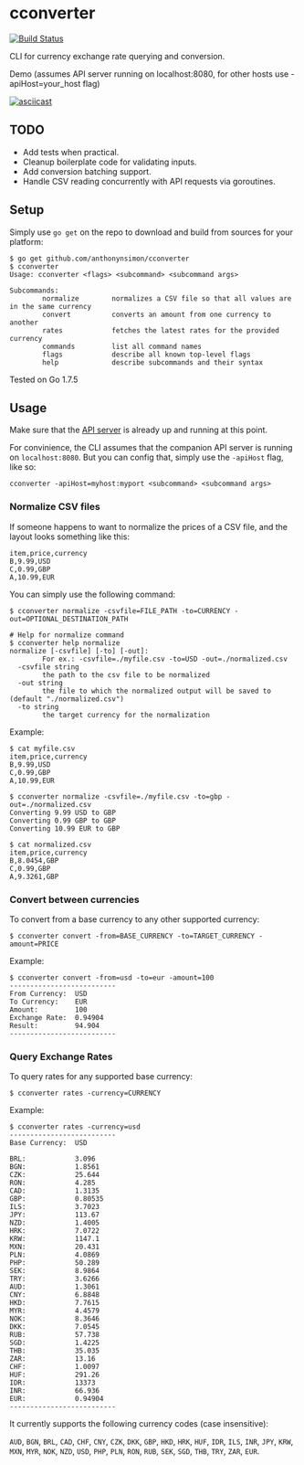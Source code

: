 # cconverter
[![Build Status](https://travis-ci.org/anthonynsimon/cconverter.svg?branch=master)](https://travis-ci.org/anthonynsimon/cconverter) 

CLI for currency exchange rate querying and conversion.

Demo (assumes API server running on localhost:8080, for other hosts use -apiHost=your_host flag)

[![asciicast](https://asciinema.org/a/b6dyhdz1upi5o023weuxtqg2y.png)](https://asciinema.org/a/b6dyhdz1upi5o023weuxtqg2y)

## TODO

- Add tests when practical.
- Cleanup boilerplate code for validating inputs.
- Add conversion batching support.
- Handle CSV reading concurrently with API requests via goroutines.

## Setup

Simply use `go get` on the repo to download and build from sources for your platform:

```
$ go get github.com/anthonynsimon/cconverter
$ cconverter
Usage: cconverter <flags> <subcommand> <subcommand args>

Subcommands:
        normalize        normalizes a CSV file so that all values are in the same currency
        convert          converts an amount from one currency to another
        rates            fetches the latest rates for the provided currency
        commands         list all command names
        flags            describe all known top-level flags
        help             describe subcommands and their syntax
```

Tested on Go 1.7.5

## Usage

Make sure that the [API server](https://github.com/anthonynsimon/cconverter-api) is already up and running at this point.

For convinience, the CLI assumes that the companion API server is running on `localhost:8080`. But you can config that, simply use the `-apiHost`
flag, like so: 
```
cconverter -apiHost=myhost:myport <subcommand> <subcommand args>
```

### Normalize CSV files

If someone happens to want to normalize the prices of a CSV file, and the layout looks
something like this:

```
item,price,currency
B,9.99,USD
C,0.99,GBP
A,10.99,EUR
```

You can simply use the following command:

```
$ cconverter normalize -csvfile=FILE_PATH -to=CURRENCY -out=OPTIONAL_DESTINATION_PATH

# Help for normalize command
$ cconverter help normalize
normalize [-csvfile] [-to] [-out]:
        For ex.: -csvfile=./myfile.csv -to=USD -out=./normalized.csv
  -csvfile string
        the path to the csv file to be normalized
  -out string
        the file to which the normalized output will be saved to (default "./normalized.csv")
  -to string
        the target currency for the normalization
```

Example:

```
$ cat myfile.csv
item,price,currency
B,9.99,USD
C,0.99,GBP
A,10.99,EUR

$ cconverter normalize -csvfile=./myfile.csv -to=gbp -out=./normalized.csv
Converting 9.99 USD to GBP
Converting 0.99 GBP to GBP
Converting 10.99 EUR to GBP

$ cat normalized.csv
item,price,currency
B,8.0454,GBP
C,0.99,GBP
A,9.3261,GBP
```

### Convert between currencies

To convert from a base currency to any other supported currency:

```
$ cconverter convert -from=BASE_CURRENCY -to=TARGET_CURRENCY -amount=PRICE
```
Example:

```
$ cconverter convert -from=usd -to=eur -amount=100
--------------------------
From Currency:  USD
To Currency:    EUR
Amount:         100
Exchange Rate:  0.94904
Result:         94.904
--------------------------
```

### Query Exchange Rates

To query rates for any supported base currency:

```
$ cconverter rates -currency=CURRENCY
```
Example:

```
$ cconverter rates -currency=usd
--------------------------
Base Currency:  USD

BRL:            3.096
BGN:            1.8561
CZK:            25.644
RON:            4.285
CAD:            1.3135
GBP:            0.80535
ILS:            3.7023
JPY:            113.67
NZD:            1.4005
HRK:            7.0722
KRW:            1147.1
MXN:            20.431
PLN:            4.0869
PHP:            50.289
SEK:            8.9864
TRY:            3.6266
AUD:            1.3061
CNY:            6.8848
HKD:            7.7615
MYR:            4.4579
NOK:            8.3646
DKK:            7.0545
RUB:            57.738
SGD:            1.4225
THB:            35.035
ZAR:            13.16
CHF:            1.0097
HUF:            291.26
IDR:            13373
INR:            66.936
EUR:            0.94904
--------------------------
```

It currently supports the following currency codes (case insensitive):

`AUD`, `BGN`, `BRL`, `CAD`, `CHF`, `CNY`, `CZK`, `DKK`, `GBP`, `HKD`, `HRK`, `HUF`,
`IDR`, `ILS`, `INR`, `JPY`, `KRW`, `MXN`, `MYR`, `NOK`, `NZD`, `USD`, `PHP`, `PLN`,
`RON`, `RUB`, `SEK`, `SGD`, `THB`, `TRY`, `ZAR`, `EUR`.
